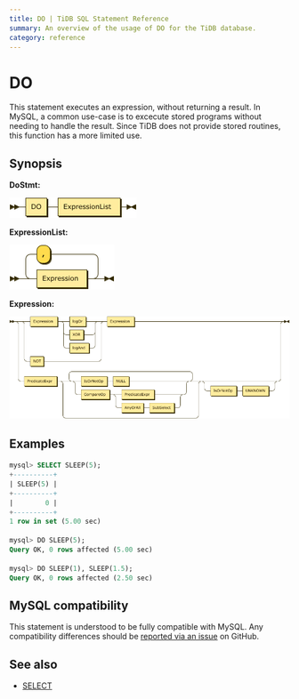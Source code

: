 ```yaml
---
title: DO | TiDB SQL Statement Reference 
summary: An overview of the usage of DO for the TiDB database.
category: reference
---
```


# DO 

This statement executes an expression, without returning a result. In MySQL, a common use-case is to excecute stored programs without needing to handle the result. Since TiDB does not provide stored routines, this function has a more limited use.

## Synopsis

**DoStmt:**

![DoStmt](/media/sqlgram-v3.0/DoStmt.png)

**ExpressionList:**

![ExpressionList](/media/sqlgram-v3.0/ExpressionList.png)

**Expression:**

![Expression](/media/sqlgram-v3.0/Expression.png)

## Examples

```sql
mysql> SELECT SLEEP(5);
+----------+
| SLEEP(5) |
+----------+
|        0 |
+----------+
1 row in set (5.00 sec)

mysql> DO SLEEP(5);
Query OK, 0 rows affected (5.00 sec)

mysql> DO SLEEP(1), SLEEP(1.5);
Query OK, 0 rows affected (2.50 sec)
```

## MySQL compatibility

This statement is understood to be fully compatible with MySQL. Any compatibility differences should be [reported via an issue](/report-issue.md) on GitHub.

## See also

* [SELECT](/reference/sql/statements/select.md)
